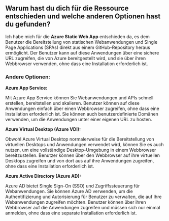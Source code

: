 ## Warum hast du dich für die Ressource entschieden und welche anderen Optionen hast du gefunden?

Ich habe mich für die **Azure Static Web App** entschieden da, es dem Benutzer die Bereitstellung von statischen Webanwendungen und Single Page Applications (SPAs) direkt aus einem GitHub-Repository heraus ermöglicht. Der Benutzer kann auf diese Anwendungen über eine sichere URL zugreifen, die von Azure bereitgestellt wird, und sie über ihren Webbrowser verwenden, ohne dass eine Installation erforderlich ist.

### Andere Optionen: 
**Azure App Service:**

Mit Azure App Service können Sie Webanwendungen und APIs schnell erstellen, bereitstellen und skalieren. Benutzer können auf diese Anwendungen einfach über einen Webbrowser zugreifen, ohne dass eine Installation erforderlich ist. Sie können auch benutzerdefinierte Domänen verwenden, um die Anwendungen unter einer eigenen URL zu hosten.

**Azure Virtual Desktop (Azure VDI):** 

Obwohl Azure Virtual Desktop normalerweise für die Bereitstellung von virtuellen Desktops und Anwendungen verwendet wird, können Sie es auch nutzen, um eine vollständige Desktop-Umgebung in einem Webbrowser bereitzustellen. Benutzer können über den Webbrowser auf ihre virtuellen Desktops zugreifen und von dort aus auf ihre Anwendungen zugreifen, ohne dass eine Installation erforderlich ist.

**Azure Active Directory (Azure AD):** 

Azure AD bietet Single Sign-On (SSO) und Zugriffssteuerung für Webanwendungen. Sie können Azure AD verwenden, um die Authentifizierung und Autorisierung für Benutzer zu verwalten, die auf Ihre Webanwendungen zugreifen möchten. Benutzer können über ihren Webbrowser auf die Anwendungen zugreifen und müssen sich nur einmal anmelden, ohne dass eine separate Installation erforderlich ist.

